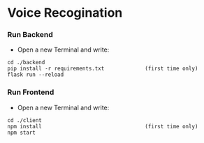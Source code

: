 # Voice Recogination

### **Run Backend**
- Open a new Terminal and write:
```
cd ./backend
pip install -r requirements.txt             (first time only)
flask run --reload
```

### **Run Frontend**
- Open a new Terminal and write:
```
cd ./client
npm install                                 (first time only)
npm start
```
